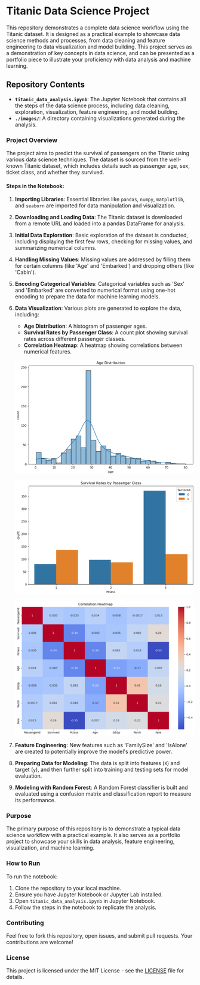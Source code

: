 # Titanic Data Science Project

This repository demonstrates a complete data science workflow using the Titanic dataset. It is designed as a practical example to showcase data science methods and processes, from data cleaning and feature engineering to data visualization and model building. This project serves as a demonstration of key concepts in data science, and can be presented as a portfolio piece to illustrate your proficiency with data analysis and machine learning.

## Repository Contents

- **`titanic_data_analysis.ipynb`**: The Jupyter Notebook that contains all the steps of the data science process, including data cleaning, exploration, visualization, feature engineering, and model building.
- **`./images/`**: A directory containing visualizations generated during the analysis.

### Project Overview

The project aims to predict the survival of passengers on the Titanic using various data science techniques. The dataset is sourced from the well-known Titanic dataset, which includes details such as passenger age, sex, ticket class, and whether they survived.

#### Steps in the Notebook:

1. **Importing Libraries**: Essential libraries like `pandas`, `numpy`, `matplotlib`, and `seaborn` are imported for data manipulation and visualization.

2. **Downloading and Loading Data**: The Titanic dataset is downloaded from a remote URL and loaded into a pandas DataFrame for analysis.

3. **Initial Data Exploration**: Basic exploration of the dataset is conducted, including displaying the first few rows, checking for missing values, and summarizing numerical columns.

4. **Handling Missing Values**: Missing values are addressed by filling them for certain columns (like 'Age' and 'Embarked') and dropping others (like 'Cabin').

5. **Encoding Categorical Variables**: Categorical variables such as 'Sex' and 'Embarked' are converted to numerical format using one-hot encoding to prepare the data for machine learning models.

6. **Data Visualization**: Various plots are generated to explore the data, including:
   - **Age Distribution**: A histogram of passenger ages.
   - **Survival Rates by Passenger Class**: A count plot showing survival rates across different passenger classes.
   - **Correlation Heatmap**: A heatmap showing correlations between numerical features.

   ![Age Distribution](./images/titanic_age_distribution.png)
   
   ![Survival Rates by Passenger Class](./images/titanic_survival_rates_by_class.png)
   
   ![Correlation Heatmap](./images/titanic_Correlation_Heatmap.png)

7. **Feature Engineering**: New features such as 'FamilySize' and 'IsAlone' are created to potentially improve the model's predictive power.

8. **Preparing Data for Modeling**: The data is split into features (`X`) and target (`y`), and then further split into training and testing sets for model evaluation.

9. **Modeling with Random Forest**: A Random Forest classifier is built and evaluated using a confusion matrix and classification report to measure its performance.

### Purpose

The primary purpose of this repository is to demonstrate a typical data science workflow with a practical example. It also serves as a portfolio project to showcase your skills in data analysis, feature engineering, visualization, and machine learning.

### How to Run

To run the notebook:
1. Clone the repository to your local machine.
2. Ensure you have Jupyter Notebook or Jupyter Lab installed.
3. Open `titanic_data_analysis.ipynb` in Jupyter Notebook.
4. Follow the steps in the notebook to replicate the analysis.

### Contributing

Feel free to fork this repository, open issues, and submit pull requests. Your contributions are welcome!

### License

This project is licensed under the MIT License - see the [LICENSE](LICENSE) file for details.

